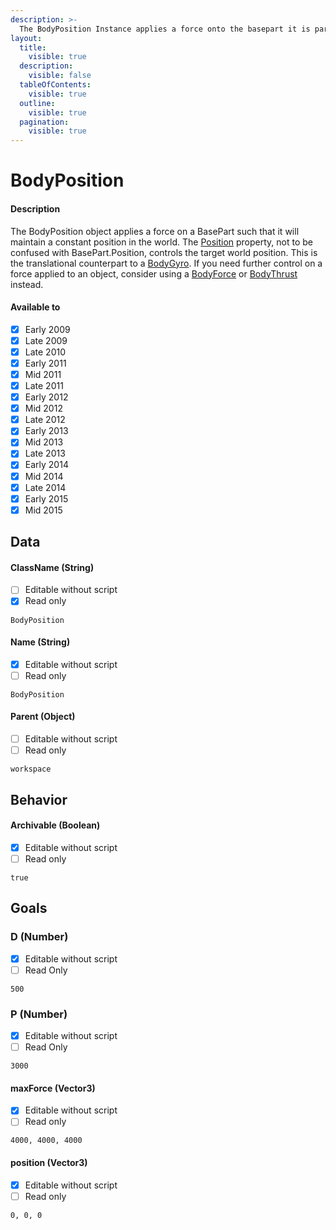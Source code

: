 ```yaml
---
description: >-
  The BodyPosition Instance applies a force onto the basepart it is parented to in such a way that it will maintain a constant position in the workspace.
layout:
  title:
    visible: true
  description:
    visible: false
  tableOfContents:
    visible: true
  outline:
    visible: true
  pagination:
    visible: true
---
```


# BodyPosition

#### Description

The BodyPosition object applies a force on a BasePart such that it will maintain a constant position in the world.
  The [Position](#force-vector3) property, not to be confused with BasePart.Position, controls the target world position.
  This is the translational counterpart to a [BodyGyro](bodygyro.md). 
  If you need further control on a force applied to an object, consider using a [BodyForce](bodyforce.md) or [BodyThrust](bodythrust.md) instead.

#### Available to

* [x] Early 2009
* [x] Late 2009
* [x] Late 2010
* [x] Early 2011
* [x] Mid 2011
* [x] Late 2011
* [x] Early 2012
* [x] Mid 2012
* [x] Late 2012
* [x] Early 2013
* [x] Mid 2013
* [x] Late 2013
* [x] Early 2014
* [x] Mid 2014
* [x] Late 2014
* [x] Early 2015
* [x] Mid 2015

## Data

#### ClassName (String)

* [ ] Editable without script
* [x] Read only

```
BodyPosition
```

#### Name (String)

* [x] Editable without script
* [ ] Read only

```
BodyPosition
```

#### Parent (Object)

* [ ] Editable without script
* [ ] Read only

```
workspace
```

## Behavior

#### Archivable (Boolean)

* [x] Editable without script
* [ ] Read only

```
true
```

## Goals

### D (Number)

* [x] Editable without script
* [ ] Read Only
      
```
500
```

### P (Number)

* [x] Editable without script
* [ ] Read Only

```
3000
```

#### maxForce (Vector3)

* [x] Editable without script
* [ ] Read only

```
4000, 4000, 4000
```

#### position (Vector3)

* [x] Editable without script
* [ ] Read only

```
0, 0, 0
```
